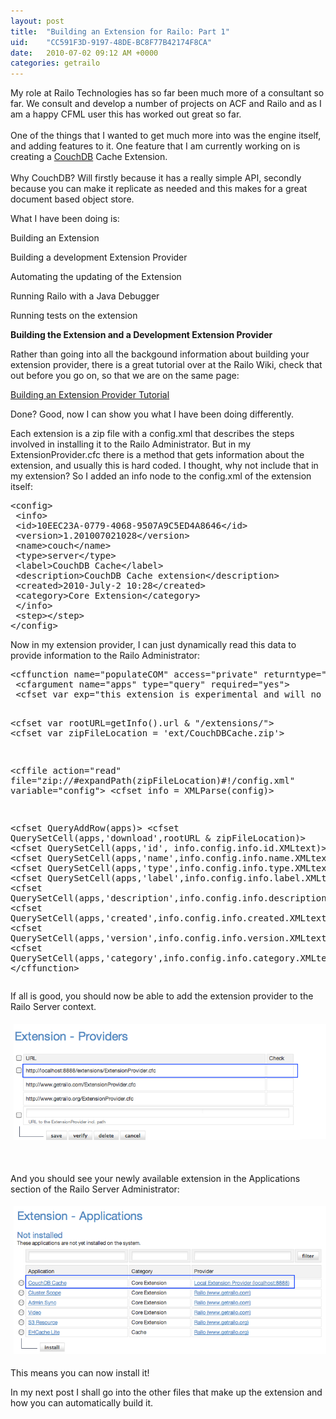 ```yaml
---
layout: post
title:  "Building an Extension for Railo: Part 1"
uid:	"CC591F3D-9197-48DE-BC8F77B42174F8CA"
date:   2010-07-02 09:12 AM +0000
categories: getrailo
---
```

<p>My role at Railo Technologies has so far been much more of a consultant so far. We consult and develop a number of projects on ACF and Railo and as I am a happy CFML user this has worked out great so far.<br /><br />One of the things that I wanted to get much more into was the engine itself, and adding features to it. One feature that I am currently working on is creating a <a title="Apache CouchDB: The CouchDB Project" href="http://couchdb.apache.org/">CouchDB</a> Cache Extension.<br /><br />Why CouchDB? Will firstly because it has a really simple API, secondly because you can make it replicate as needed and this makes for a great document based object store.</p>
<p>What I have been doing is:</p>
<p>Building an Extension</p>
<p>Building a development Extension Provider</p>
<p>Automating the updating of the Extension</p>
<p>Running Railo with a Java Debugger</p>
<p>Running tests on the extension</p>
<p><strong>Building the Extension and a Development Extension Provider</strong></p>
<p>Rather than going into all the backgound information about building your extension provider, there is a great tutorial over at the Railo Wiki, check that out before you go on, so that we are on the same page:</p>
<p><a href="http://wiki.getrailo.org/wiki/Tutorial:Extension_Provider">Building an Extension Provider Tutorial</a></p>
<p>Done? Good, now I can show you what I have been doing differently.</p>
<p>Each extension is a zip file with a config.xml that describes the steps involved in installing it to the Railo Administrator. But in my ExtensionProvider.cfc there is a method that gets information about the extension, and usually this is hard coded. I thought, why not include that in my extension? So I added an info node to the config.xml of the extension itself:</p>
<pre>&lt;config&gt;
 &lt;info&gt;
 &lt;id&gt;10EEC23A-0779-4068-9507A9C5ED4A8646&lt;/id&gt;
 &lt;version&gt;1.201007021028&lt;/version&gt;
 &lt;name&gt;couch&lt;/name&gt;
 &lt;type&gt;server&lt;/type&gt;
 &lt;label&gt;CouchDB Cache&lt;/label&gt;
 &lt;description&gt;CouchDB Cache extension&lt;/description&gt;
 &lt;created&gt;2010-July-2 10:28&lt;/created&gt; 
 &lt;category&gt;Core Extension&lt;/category&gt; 
 &lt;/info&gt;
 &lt;step&gt;&lt;/step&gt;
&lt;/config&gt;
</pre>
<p>Now in my extension provider, I can just dynamically read this data to provide information to the Railo Administrator:</p>
<pre>&lt;cffunction name="populateCOM" access="private" returntype="void"&gt;
 &lt;cfargument name="apps" type="query" required="yes"&gt;
 &lt;cfset var exp="this extension is experimental and will no longer work with the final release of railo 3.1, it is not allowed to use this extension in a productve enviroment."&gt;
 
 &lt;cfset var rootURL=getInfo().url &amp; "/extensions/"&gt;
 &lt;cfset var zipFileLocation = 'ext/CouchDBCache.zip'&gt;
 
 &lt;cffile action="read" file="zip://#expandPath(zipFileLocation)#!/config.xml" variable="config"&gt;
 &lt;cfset info = XMLParse(config)&gt;

 &lt;cfset QueryAddRow(apps)&gt;
 &lt;cfset QuerySetCell(apps,'download',rootURL &amp; zipFileLocation)&gt;
 &lt;cfset QuerySetCell(apps,'id', info.config.info.id.XMLtext)&gt;
 &lt;cfset QuerySetCell(apps,'name',info.config.info.name.XMLtext)&gt;
 &lt;cfset QuerySetCell(apps,'type',info.config.info.type.XMLtext)&gt;
 &lt;cfset QuerySetCell(apps,'label',info.config.info.label.XMLtext)&gt;
 &lt;cfset QuerySetCell(apps,'description',info.config.info.description.XMLtext)&gt;
 &lt;cfset QuerySetCell(apps,'created',info.config.info.created.XMLtext)&gt;
 &lt;cfset QuerySetCell(apps,'version',info.config.info.version.XMLtext)&gt;
 &lt;cfset QuerySetCell(apps,'category',info.config.info.category.XMLtext)&gt;
 &lt;/cffunction&gt;
</pre>
<p>If all is good, you should now be able to add the extension provider to the Railo Server context.</p>
<p><a href="/blog/assets/content/Screen%20shot%202010-07-02%20at%202%20Jul%2011.24.45.png"><img style="margin: 5px" src="/blog/assets/content/Screen%20shot%202010-07-02%20at%202%20Jul%2011.24.45.png" alt="" width="500" /></a></p>
<p> </p>
<p>And you should see your newly available extension in the Applications section of the Railo Server Administrator:</p>
<p><a href="/blog/assets/content/Screen%20shot%202010-07-02%20at%202%20Jul%2011.28.24.png"><img style="margin: 5px" src="/blog/assets/content/Screen%20shot%202010-07-02%20at%202%20Jul%2011.28.24.png" alt="" width="500" /></a></p>
<p>This means you can now install it! </p>
<p>In my next post I shall go into the other files that make up the extension and how you can automatically build it. </p>
<p> </p>